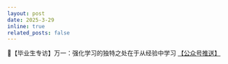 ```yaml
---
layout: post
date: 2025-3-29
inline: true
related_posts: false
---
```


🎤【毕业生专访】万一：强化学习的独特之处在于从经验中学习 <a href="https://mp.weixin.qq.com/s/6h0LMSMSEMpCeW43D8kFpg"> 【公众号推送】</a>
